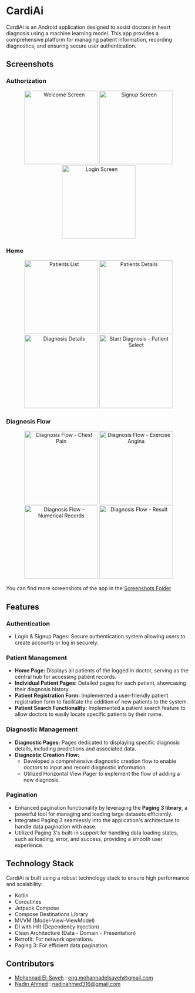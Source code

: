 # CardiAi

CardiAi is an Android application designed to assist doctors in heart diagnosis using a machine
learning model. This app provides a comprehensive platform for managing patient information,
recording diagnostics, and ensuring secure user authentication.

## Screenshots

### Authorization

<p align="center">
  <img src="Screenshots/Welcome%20Screen.png" alt="Welcome Screen" width="200"/>
  <img src="Screenshots/Signup%20Screen.png" alt="Signup Screen" width="200"/>
  <img src="Screenshots/Login%20Screen.png" alt="Login Screen" width="200"/>
</p>

### Home

<p align="center">
  <img src="Screenshots/Patients%20List.png" alt="Patients List" width="200"/>
  <img src="Screenshots/Patient%20Details.png" alt="Patients Details" width="200"/>
  <img src="Screenshots/Diagnosis%20Details.png" alt="Diagnosis Details" width="200"/>
  <img src="Screenshots/Patient%20Select.png" alt="Start Diagnosis - Patient Select" width="200"/>
</p>

### Diagnosis Flow

<p align="center">
  <img src="Screenshots/Chest%20Pain.png" alt="Diagnosis Flow - Chest Pain" width="200"/>
  <img src="Screenshots/Exercise%20Angina.png" alt="Diagnosis Flow - Exercise Angina" width="200"/>
  <img src="Screenshots/Numerical%20Questions.png" alt="Diagnosis Flow - Numerical Records" width="200"/>
  <img src="Screenshots/Result.png" alt="Diagnosis Flow - Result" width="200"/>
</p>

You can find more screenshots of the app in the [Screenshots Folder](https://github.com/CardiAi/CardiAi-Android/tree/master/Screenshots)

## Features

### Authentication

* Login & Signup Pages: Secure authentication system allowing users to create accounts or log in
  securely.

### Patient Management

* **Home Page:** Displays all patients of the logged in doctor, serving as the central hub for
  accessing patient records.
* **Individual Patient Pages:** Detailed pages for each patient, showcasing their diagnosis history.
* **Patient Registration Form:** Implemented a user-friendly patient registration form to facilitate
  the addition of new patients to the system.
* **Patient Search Functionality:** Implemented a patient search feature to allow doctors to easily
  locate specific patients by their name.

### Diagnostic Management

* **Diagnostic Pages:** Pages dedicated to displaying specific diagnosis details, including
  predictions and associated data.
* **Diagnostic Creation Flow:**
    * Developed a comprehensive diagnostic creation flow to enable doctors to input and record
      diagnostic information.
    * Utilized Horizontal View Pager to implement the flow of adding a new diagnosis.

### Pagination

* Enhanced pagination functionality by leveraging the **Paging 3 library**, a powerful tool for
  managing and loading large datasets efficiently.
* Integrated Paging 3 seamlessly into the application's architecture to handle data pagination with
  ease.
* Utilized Paging 3's built-in support for handling data loading states, such as loading, error, and
  success, providing a smooth user experience.

## Technology Stack

CardiAi is built using a robust technology stack to ensure high performance and scalability:

* Kotlin
* Coroutines
* Jetpack Compose
* Compose Destinations Library
* MVVM (Model-View-ViewModel)
* DI with Hilt (Dependency Injection)
* Clean Architecture (Data - Domain - Presentation)
* Retrofit: For network operations.
* Paging 3: For efficient data pagination.

## Contributors
* <a href="https://github.com/mSaayeh" target="_blank">Mohannad El-Sayeh</a> : [eng.mohannadelsayeh@gmail.com](mailto:eng.mohannadelsayeh@gmail.com)
* <a href="https://github.com/NadinAhmed" target="_blank">Nadin Ahmed</a> : [nadinahmed316@gmail.com](mailto:nadinahmed316@gmail.com)
